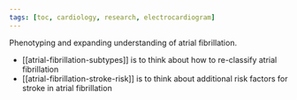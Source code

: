 ```yaml
---
tags: [toc, cardiology, research, electrocardiogram]
---
```


Phenotyping and expanding understanding of atrial fibrillation. 

- [[atrial-fibrillation-subtypes]] is to think about how to re-classify atrial fibrillation
- [[atrial-fibrillation-stroke-risk]] is to think about additional risk factors for stroke in atrial fibrillation